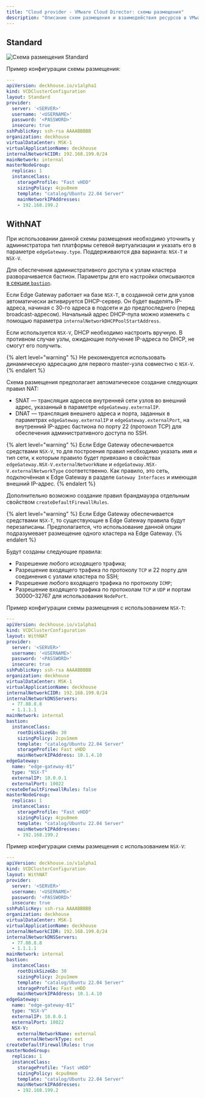 ```yaml
---
title: "Cloud provider - VMware Cloud Director: схемы размещения"
description: "Описание схем размещения и взаимодействия ресурсов в VMware Cloud Director при работе облачного провайдера Deckhouse."
---
```


## Standard

![Схема размещения Standard](../../images/cloud-provider-vcd/vcd-standard.png)
<!--- Исходник: https://www.figma.com/design/T3ycFB7P6vZIL359UJAm7g/%D0%98%D0%BA%D0%BE%D0%BD%D0%BA%D0%B8-%D0%B8-%D1%81%D1%85%D0%B5%D0%BC%D1%8B?node-id=995-11247&t=IvETjbByf1MSQzcm-0 --->

Пример конфигурации схемы размещения:

```yaml
---
apiVersion: deckhouse.io/v1alpha1
kind: VCDClusterConfiguration
layout: Standard
provider:
  server: '<SERVER>'
  username: '<USERNAME>'
  password: '<PASSWORD>'
  insecure: true
sshPublicKey: ssh-rsa AAAABBBBB
organization: deckhouse
virtualDataCenter: MSK-1
virtualApplicationName: deckhouse
internalNetworkCIDR: 192.168.199.0/24
mainNetwork: internal
masterNodeGroup:
  replicas: 1
  instanceClass:
    storageProfile: "Fast vHDD"
    sizingPolicy: 4cpu8mem
    template: "catalog/Ubuntu 22.04 Server"
    mainNetworkIPAddresses:
    - 192.168.199.2
```

## WithNAT

При использовании данной схемы размещения необходимо уточнить у администратора тип платформы сетевой виртуализации и указать его в параметре `edgeGateway.type`.
Поддерживаются два варианта: `NSX-T` и `NSX-V`.

Для обеспечения административного доступа к узлам кластера разворачивается бастион. Параметры для его настройки описываются [в секции `bastion`](./cluster_configuration.html#vcdclusterconfiguration-bastion).

Если Edge Gateway работает на базе `NSX-T`, в созданной сети для узлов автоматически активируется DHCP-сервер. Он будет выделять IP-адреса, начиная с 30-го адреса в подсети и до предпоследнего (перед broadcast-адресом). Начальный адрес DHCP-пула можно изменить с помощью параметра `internalNetworkDHCPPoolStartAddress`.

Если используется `NSX-V`, DHCP необходимо настроить вручную. В противном случае узлы, ожидающие получение IP-адреса по DHCP, не смогут его получить.

{% alert level="warning" %}
Не рекомендуется использовать динамическую адресацию для первого master-узла совместно с `NSX-V`.
{% endalert %}

Схема размещения предполагает автоматическое создание следующих правил NAT:

- SNAT — трансляция адресов внутренней сети узлов во внешний адрес, указанный в параметре `edgeGateway.externalIP`.
- DNAT — трансляция внешнего адреса и порта, заданных в параметрах `edgeGateway.externalIP` и `edgeGateway.externalPort`, на внутренний IP-адрес бастиона по порту 22 (протокол TCP) для обеспечения административного доступа по SSH.

{% alert level="warning" %}
Если Edge Gateway обеспечивается средствами `NSX-V`, то для построения правил необходимо указать имя и тип сети, к которым правило будет привязано в свойствах `edgeGateway.NSX-V.externalNetworkName` и `edgeGateway.NSX-V.externalNetworkType` соответственно. Как правило, это сеть, подключённая к Edge Gateway в разделе `Gateway Interfaces` и имеющая внешний IP-адрес.
{% endalert %}

Дополнительно возможно создание правил брандмауэра отдельным свойством `createDefaultFirewallRules`.

{% alert level="warning" %}
Если Edge Gateway обеспечивается средствами `NSX-T`, то существующие в Edge Gateway правила будут перезаписаны. Предполагается, что использование данной опции подразумевает размещение одного кластера на Edge Gateway.
{% endalert %}

Будут созданы следующие правила:

- Разрешение любого исходящего трафика;
- Разрешение входящего трафика по протоколу `TCP` и 22 порту для соединения с узлами кластера по SSH;
- Разрешение любого входящего трафика по протоколу `ICMP`;
- Разрешение входящего трафика по протоколам `TCP` и `UDP` и портам 30000–32767 для использования `NodePort`.

Пример конфигурации схемы размещения с использованием `NSX-T`:

```yaml
---
apiVersion: deckhouse.io/v1alpha1
kind: VCDClusterConfiguration
layout: WithNAT
provider:
  server: '<SERVER>'
  username: '<USERNAME>'
  password: '<PASSWORD>'
  insecure: true
sshPublicKey: ssh-rsa AAAABBBBB
organization: deckhouse
virtualDataCenter: MSK-1
virtualApplicationName: deckhouse
internalNetworkCIDR: 192.168.199.0/24
internalNetworkDNSServers:
  - 77.88.8.8
  - 1.1.1.1
mainNetwork: internal
bastion:
  instanceClass:
    rootDiskSizeGb: 30
    sizingPolicy: 2cpu1mem
    template: "catalog/Ubuntu 22.04 Server"
    storageProfile: Fast vHDD
    mainNetworkIPAddress: 10.1.4.10
edgeGateway:
  name: "edge-gateway-01"
  type: "NSX-T"
  externalIP: 10.0.0.1
  externalPort: 10022
createDefaultFirewallRules: false
masterNodeGroup:
  replicas: 1
  instanceClass:
    storageProfile: "Fast vHDD"
    sizingPolicy: 4cpu8mem
    template: "catalog/Ubuntu 22.04 Server"
    mainNetworkIPAddresses:
    - 192.168.199.2
```

Пример конфигурации схемы размещения с использованием `NSX-V`:

```yaml
---
apiVersion: deckhouse.io/v1alpha1
kind: VCDClusterConfiguration
layout: WithNAT
provider:
  server: '<SERVER>'
  username: '<USERNAME>'
  password: '<PASSWORD>'
  insecure: true
sshPublicKey: ssh-rsa AAAABBBBB
organization: deckhouse
virtualDataCenter: MSK-1
virtualApplicationName: deckhouse
internalNetworkCIDR: 192.168.199.0/24
internalNetworkDNSServers:
  - 77.88.8.8
  - 1.1.1.1
mainNetwork: internal
bastion:
  instanceClass:
    rootDiskSizeGb: 30
    sizingPolicy: 2cpu1mem
    template: "catalog/Ubuntu 22.04 Server"
    storageProfile: Fast vHDD
    mainNetworkIPAddress: 10.1.4.10
edgeGateway:
  name: "edge-gateway-01"
  type: "NSX-V"
  externalIP: 10.0.0.1
  externalPort: 10022
  NSX-V:
    externalNetworkName: external
    externalNetworkType: ext
createDefaultFirewallRules: true
masterNodeGroup:
  replicas: 1
  instanceClass:
    storageProfile: "Fast vHDD"
    sizingPolicy: 4cpu8mem
    template: "catalog/Ubuntu 22.04 Server"
    mainNetworkIPAddresses:
    - 192.168.199.2
```
